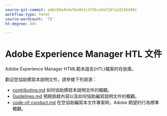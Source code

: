 ```yaml
---
source-git-commit: addc69e4b4e56a9b1c5f91ce9af26fa2d326d981
workflow-type: tm+mt
source-wordcount: '73'
ht-degree: 84%

---
```

# Adobe Experience Manager HTL 文件

Adobe Experience Manager HTML範本語言(HTL)檔案的存放庫。

歡迎您協助撰寫本說明文件。請參閱下列資源：

* [contributing.md](contributing.md) 如何協助撰寫本說明文件的概觀。
* [Guidelines.md](guidelines.md) 預期貢獻內容以及如何協助編寫說明文件的概觀。
* [code-of-conduct.md](code-of-conduct.md) 在您協助編寫本文件專案時，Adobe 期望的行為標準概觀。

